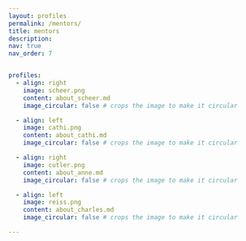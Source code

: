 ```yaml
---
layout: profiles
permalink: /mentors/
title: mentors
description: 
nav: true
nav_order: 7


profiles:
  - align: right
    image: scheer.png
    content: about_scheer.md
    image_circular: false # crops the image to make it circular

  - align: left
    image: cathi.png
    content: about_cathi.md
    image_circular: false # crops the image to make it circular

  - align: right
    image: cutler.png
    content: about_anne.md
    image_circular: false # crops the image to make it circular

  - align: left
    image: reiss.png
    content: about_charles.md
    image_circular: false # crops the image to make it circular

---
```

    
 

